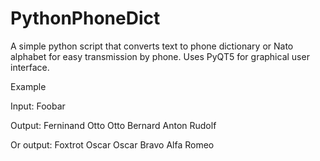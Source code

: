 # PythonPhoneDict
A simple python script that converts text to phone dictionary or Nato alphabet for easy transmission by phone.
Uses PyQT5 for graphical user interface.

Example

Input: Foobar

Output: Ferninand Otto Otto Bernard Anton Rudolf 

Or output: Foxtrot Oscar Oscar Bravo Alfa Romeo 
